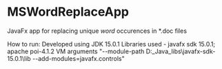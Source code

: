 # MSWordReplaceApp
 JavaFx app for replacing unique $word$ occurences in *.doc files
 
 How to run:
 Developed using JDK 15.0.1
 Libraries used - javafx sdk 15.0.1; apache poi-4.1.2
 VM arguments "--module-path D:\_Java_libs\javafx-sdk-15.0.1\lib --add-modules=javafx.controls"
